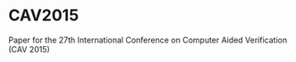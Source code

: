 CAV2015
=======

Paper for the 27th International Conference on Computer Aided Verification (CAV 2015)
